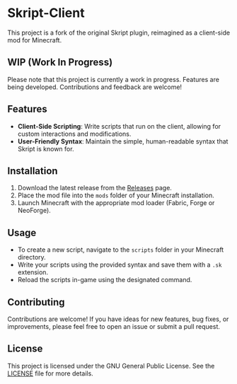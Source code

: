 # Skript-Client
This project is a fork of the original Skript plugin, reimagined as a client-side mod for Minecraft.

## WIP (Work In Progress)

Please note that this project is currently a work in progress. Features are being developed. Contributions and feedback are welcome!

## Features

- **Client-Side Scripting**: Write scripts that run on the client, allowing for custom interactions and modifications.
- **User-Friendly Syntax**: Maintain the simple, human-readable syntax that Skript is known for.

## Installation

1. Download the latest release from the [Releases](https://github.com/chaossafti/Skript-Client/releases) page.
2. Place the mod file into the `mods` folder of your Minecraft installation.
3. Launch Minecraft with the appropriate mod loader (Fabric, Forge or NeoForge).

## Usage

- To create a new script, navigate to the `scripts` folder in your Minecraft directory.
- Write your scripts using the provided syntax and save them with a `.sk` extension.
- Reload the scripts in-game using the designated command.

## Contributing

Contributions are welcome! If you have ideas for new features, bug fixes, or improvements, please feel free to open an issue or submit a pull request.

## License

This project is licensed under the GNU General Public License. See the [LICENSE](LICENSE) file for more details.